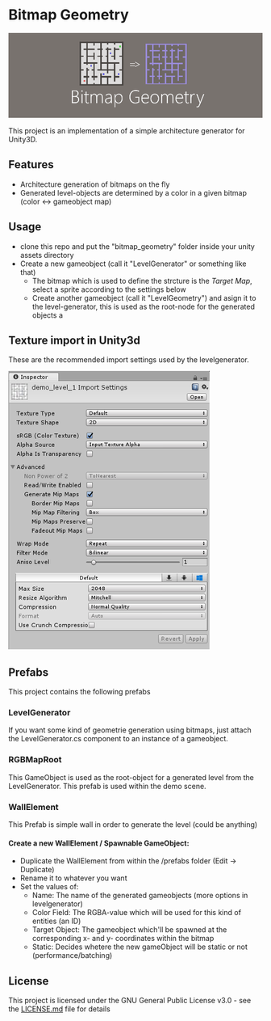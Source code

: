 # Bitmap Geometry
<img src="/readme/header.png">  

This project is an implementation of a simple architecture generator for Unity3D. 

## Features
 * Architecture generation of bitmaps on the fly
 * Generated level-objects are determined by a color in a given bitmap (color <-> gameobject map)

## Usage
* clone this repo and put the "bitmap_geometry" folder inside your unity assets directory
* Create a new gameobject (call it "LevelGenerator" or something like that)
  * The bitmap which is used to define the strcture is the *Target Map*, select a sprite according to the settings below
  * Create another gameobject (call it "LevelGeometry") and asign it to the level-generator, this is used as the root-node for the generated objects
a
## Texture import in Unity3d
These are the recommended import settings used by the levelgenerator.

<img src="/readme/texture_settings.png">  

## Prefabs
This project contains the following prefabs

### LevelGenerator 
If you want some kind of geometrie generation using bitmaps, just attach the LevelGenerator.cs component to an instance of a gameobject.

### RGBMapRoot
This GameObject is used as the root-object for a generated level from the LevelGenerator. This prefab is used within the demo scene. 

### WallElement 
This Prefab is simple wall in order to generate the level (could be anything)

#### Create a new WallElement / Spawnable GameObject: 
 * Duplicate the WallElement from within the /prefabs folder (Edit -> Duplicate)
 * Rename it to whatever you want
 * Set the values of:
    * Name: The name of the generated gameobjects (more options in levelgenerator)
	* Color Field: The RGBA-value which will be used for this kind of entities (an ID)
	* Target Object: The gameobject which'll be spawned at the corresponding x- and y- coordinates within the bitmap
	* Static: Decides whetere the new gameObject will be static or not (performance/batching)
	
	
## License
This project is licensed under the GNU General Public License v3.0 - see the [LICENSE.md](LICENSE.md) file for details
